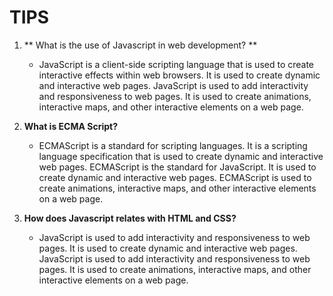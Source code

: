 # TIPS 

1. ** What is the use of Javascript in web development? **

   - JavaScript is a client-side scripting language that is used to create interactive effects within web browsers. It is used to create dynamic and interactive web pages. JavaScript is used to add interactivity and responsiveness to web pages. It is used to create animations, interactive maps, and other interactive elements on a web page.

2. **What is ECMA Script?**

   - ECMAScript is a standard for scripting languages. It is a scripting language specification that is used to create dynamic and interactive web pages. ECMAScript is the standard for JavaScript. It is used to create dynamic and interactive web pages. ECMAScript is used to create animations, interactive maps, and other interactive elements on a web page.

3. **How does Javascript relates with HTML and CSS?**

   - JavaScript is used to add interactivity and responsiveness to web pages. It is used to create dynamic and interactive web pages. JavaScript is used to add interactivity and responsiveness to web pages. It is used to create animations, interactive maps, and other interactive elements on a web page.